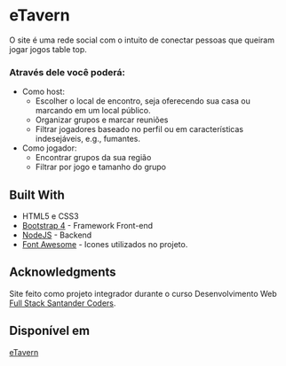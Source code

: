 # eTavern

O site é uma rede social com o intuito de conectar pessoas que queiram jogar jogos table top.

### Através dele você poderá:

- Como host:
  - Escolher o local de encontro, seja oferecendo sua casa ou marcando em um local público.
  - Organizar grupos e marcar reuniões
  - Filtrar jogadores baseado no perfil ou em características indesejáveis, e.g., fumantes.
- Como jogador:
  - Encontrar grupos da sua região
  - Filtrar por jogo e tamanho do grupo

## Built With

- HTML5 e CSS3
- [Bootstrap 4](https://getbootstrap.com/) - Framework Front-end
- [NodeJS](https://nodejs.org/en/) - Backend
- [Font Awesome](https://fontawesome.com/) - Icones utilizados no projeto.

## Acknowledgments

Site feito como projeto integrador durante o curso Desenvolvimento Web [Full Stack Santander Coders](https://www.digitalhouse.com/br/santandercoders/).

## Disponível em

[eTavern](https://nervous-gates-5bc2c8.netlify.com/?fbclid=IwAR2uRiDOe3JUbArZ9s6i-6Sy_11ZRjFVqZP-WRb1KvQANmBQndNR3r0t6WQ)
